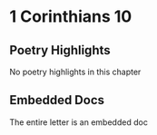 # 1 Corinthians 10

## Poetry Highlights

No poetry highlights in this chapter

## Embedded Docs

The entire letter is an embedded doc


